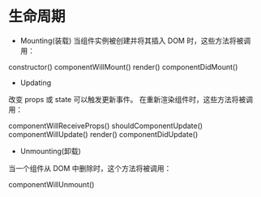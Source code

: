 # 生命周期

- Mounting(装载)
当组件实例被创建并将其插入 DOM 时，这些方法将被调用：

constructor()
componentWillMount()
render()
componentDidMount()

- Updating

改变 props 或 state 可以触发更新事件。 在重新渲染组件时，这些方法将被调用：

componentWillReceiveProps()
shouldComponentUpdate()
componentWillUpdate()
render()
componentDidUpdate()

- Unmounting(卸载)

当一个组件从 DOM 中删除时，这个方法将被调用：

componentWillUnmount()